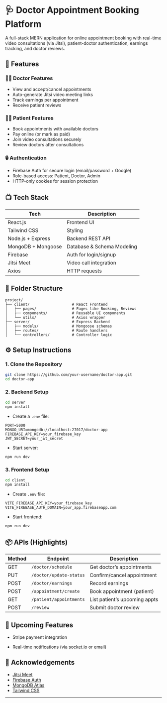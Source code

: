 
# 🩺 Doctor Appointment Booking Platform

A full-stack MERN application for online appointment booking with real-time video consultations (via Jitsi), patient-doctor authentication, earnings tracking, and doctor reviews.

## 🚀 Features

### 👨‍⚕️ Doctor Features
- View and accept/cancel appointments
- Auto-generate Jitsi video meeting links
- Track earnings per appointment
- Receive patient reviews

### 🧑‍💼 Patient Features
- Book appointments with available doctors
- Pay online (or mark as paid)
- Join video consultations securely
- Review doctors after consultations

### 🔒 Authentication
- Firebase Auth for secure login (email/password + Google)
- Role-based access: Patient, Doctor, Admin
- HTTP-only cookies for session protection

## 📺 Tech Stack

| Tech              | Description                         |
|-------------------|-------------------------------------|
| React.js          | Frontend UI                         |
| Tailwind CSS      | Styling                             |
| Node.js + Express | Backend REST API                    |
| MongoDB + Mongoose| Database & Schema Modeling          |
| Firebase          | Auth for login/signup               |
| Jitsi Meet        | Video call integration              |
| Axios             | HTTP requests                       |

## 📂 Folder Structure

```
project/
├── client/                   # React Frontend
│   ├── pages/                # Pages like Booking, Reviews
│   ├── components/           # Reusable UI components
│   └── utils/                # Axios wrapper
├── server/                   # Express Backend
│   ├── models/               # Mongoose schemas
│   ├── routes/               # Route handlers
│   └── controllers/          # Controller logic
```

## ⚙️ Setup Instructions

### 1. Clone the Repository

```bash
git clone https://github.com/your-username/doctor-app.git
cd doctor-app
```

### 2. Backend Setup

```bash
cd server
npm install
```

- Create a `.env` file:

```env
PORT=5000
MONGO_URI=mongodb://localhost:27017/doctor-app
FIREBASE_API_KEY=your_firebase_key
JWT_SECRET=your_jwt_secret
```

- Start server:

```bash
npm run dev
```

### 3. Frontend Setup

```bash
cd client
npm install
```

- Create `.env` file:

```env
VITE_FIREBASE_API_KEY=your_firebase_key
VITE_FIREBASE_AUTH_DOMAIN=your_app.firebaseapp.com
```

- Start frontend:

```bash
npm run dev
```

## 📦 APIs (Highlights)

| Method | Endpoint                      | Description                    |
|--------|-------------------------------|--------------------------------|
| GET    | `/doctor/schedule`            | Get doctor’s appointments      |
| PUT    | `/doctor/update-status`       | Confirm/cancel appointment     |
| POST   | `/doctor/earnings`            | Record earnings                |
| POST   | `/appointment/create`         | Book appointment (patient)     |
| GET    | `/patient/appointments`       | List patient’s upcoming appts  |
| POST   | `/review`                     | Submit doctor review           |

## 🧪 Upcoming Features

- Stripe payment integration

- Real-time notifications (via socket.io or email)

## 🙏 Acknowledgements

- [Jitsi Meet](https://jitsi.org/)
- [Firebase Auth](https://firebase.google.com/products/auth/)
- [MongoDB Atlas](https://www.mongodb.com/cloud/atlas)
- [Tailwind CSS](https://tailwindcss.com/)

---


